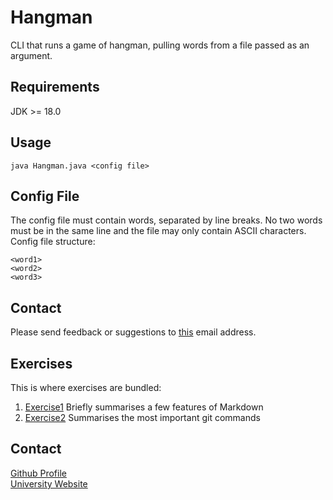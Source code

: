 # Hangman

CLI that runs a game of hangman, pulling words from a file passed as an argument.

## Requirements
JDK >= 18.0

## Usage
`java Hangman.java <config file>`

## Config File
The config file must contain words, separated by line breaks. No two words must be in the same line and the file may only contain ASCII characters.
Config file structure:
```
<word1>  
<word2>  
<word3>  
```

## Contact

Please send feedback or suggestions to [this](11705024@student.campus02.at) email address.

## Exercises

This is where exercises are bundled:

1. [Exercise1](./exercise1.md) Briefly summarises a few features of Markdown
2. [Exercise2](./exercise2.md) Summarises the most important git commands

## Contact

 [Github Profile](https://github.com/iebdd)  
 [University Website](https://campus02.at)


